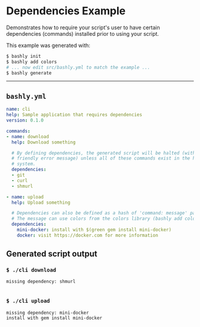 # Dependencies Example

Demonstrates how to require your script's user to have certain dependencies
(commands) installed prior to using your script.

This example was generated with:

```bash
$ bashly init
$ bashly add colors
# ... now edit src/bashly.yml to match the example ...
$ bashly generate
```

-----

## `bashly.yml`

```yaml
name: cli
help: Sample application that requires dependencies
version: 0.1.0

commands:
- name: download
  help: Download something

  # By defining dependencies, the generated script will be halted (with a
  # friendly error message) unless all of these commands exist in the host
  # system.
  dependencies:
  - git
  - curl
  - shmurl

- name: upload
  help: Upload something

  # Dependencies can also be defined as a hash of 'command: message' pairs.
  # The message can use colors from the colors library (bashly add colors).
  dependencies:
    mini-docker: install with $(green gem install mini-docker)
    docker: visit https://docker.com for more information
```



## Generated script output

### `$ ./cli download`

```shell
missing dependency: shmurl


```

### `$ ./cli upload`

```shell
missing dependency: mini-docker
install with gem install mini-docker


```



